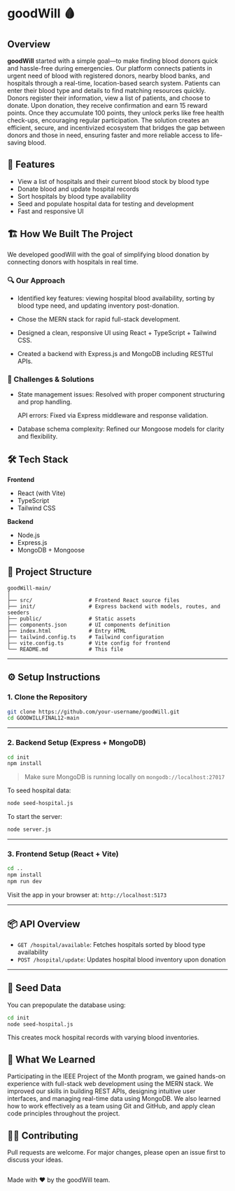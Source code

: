 # goodWill 🩸

## Overview
**goodWill** started with a simple goal—to make finding blood donors quick and hassle-free during emergencies. Our platform connects patients in urgent need of blood with registered donors, nearby blood banks, and hospitals through a real-time, location-based search system. Patients can enter their blood type and details to find matching resources quickly. Donors register their information, view a list of patients, and choose to donate. Upon donation, they receive confirmation and earn 15 reward points. Once they accumulate 100 points, they unlock perks like free health check-ups, encouraging regular participation. The solution creates an efficient, secure, and incentivized ecosystem that bridges the gap between donors and those in need, ensuring faster and more reliable access to life-saving blood.

## 🚀 Features

- View a list of hospitals and their current blood stock by blood type
- Donate blood and update hospital records
- Sort hospitals by blood type availability
- Seed and populate hospital data for testing and development
- Fast and responsive UI

## 🏗️ How We Built The Project

We developed goodWill with the goal of simplifying blood donation by connecting donors with hospitals in real time.

### 🔍 Our Approach
- Identified key features: viewing hospital blood availability, sorting by blood type need, and updating inventory post-donation.

- Chose the MERN stack for rapid full-stack development.

- Designed a clean, responsive UI using React + TypeScript + Tailwind CSS.

- Created a backend with Express.js and MongoDB including RESTful APIs.

### 🧠 Challenges & Solutions
- State management issues: Resolved with proper component structuring and prop handling.

  API errors: Fixed via Express middleware and response validation.

- Database schema complexity: Refined our Mongoose models for clarity and flexibility.

## 🛠️ Tech Stack

**Frontend**
- React (with Vite)
- TypeScript
- Tailwind CSS

**Backend**
- Node.js
- Express.js
- MongoDB + Mongoose

## 📁 Project Structure

```
goodWill-main/
│
├── src/                  # Frontend React source files
├── init/                 # Express backend with models, routes, and seeders
├── public/               # Static assets
├── components.json       # UI components definition
├── index.html            # Entry HTML
├── tailwind.config.ts    # Tailwind configuration
├── vite.config.ts        # Vite config for frontend
└── README.md             # This file
```

---

## ⚙️ Setup Instructions

### 1. Clone the Repository

```bash
git clone https://github.com/your-username/goodWill.git
cd GOODWILLFINAL12-main
```

---

### 2. Backend Setup (Express + MongoDB)

```bash
cd init
npm install
```

> Make sure MongoDB is running locally on `mongodb://localhost:27017`

To seed hospital data:
```bash
node seed-hospital.js
```

To start the server:
```bash
node server.js
```

---

### 3. Frontend Setup (React + Vite)

```bash
cd ..
npm install
npm run dev
```

Visit the app in your browser at: `http://localhost:5173`

---

## 📦 API Overview

- `GET /hospital/available`: Fetches hospitals sorted by blood type availability
- `POST /hospital/update`: Updates hospital blood inventory upon donation

---

## 🧪 Seed Data

You can prepopulate the database using:

```bash
cd init
node seed-hospital.js
```

This creates mock hospital records with varying blood inventories.

## 🧠 What We Learned

Participating in the IEEE Project of the Month program, we gained hands-on experience with full-stack web development using the MERN stack. We improved our skills in building REST APIs, designing intuitive user interfaces, and managing real-time data using MongoDB. We also learned how to work effectively as a team using Git and GitHub, and apply clean code principles throughout the project.

## 👨‍💻 Contributing

Pull requests are welcome. For major changes, please open an issue first to discuss your ideas.

##

Made with ❤️ by the goodWill team.
